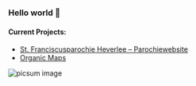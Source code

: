 ### Hello world 💚

#### Current Projects:

- [St. Franciscusparochie Heverlee – Parochiewebsite](https://github.com/users/stfranciscusparochieheverlee/projects/1)
- [Organic Maps](https://github.com/erikd256/organicmaps)


![picsum image](https://picsum.photos/600/600)
